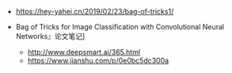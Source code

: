 * https://hey-yahei.cn/2019/02/23/bag-of-tricks1/





* Bag of Tricks for Image Classification with Convolutional Neural Networks』论文笔记]
  *  http://www.deepsmart.ai/365.html 
  *  https://www.jianshu.com/p/0e0bc5dc300a